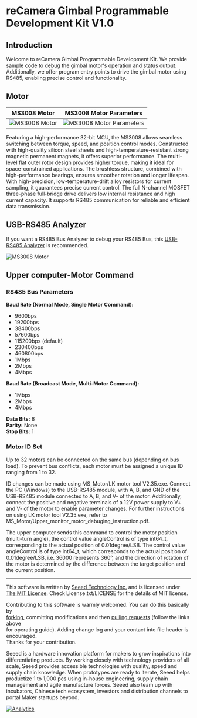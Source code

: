 # reCamera Gimbal Programmable Development Kit V1.0

## Introduction

Welcome to reCamera Gimbal Programmable Development Kit. We provide sample code to debug the gimbal motor's operation and status output. Additionally, we offer program entry points to drive the gimbal motor using RS485, enabling precise control and functionality.

## Motor

MS3008 Motor          |  MS3008 Motor Parameters
:-------------------------:|:-------------------------:
![MS3008 Motor](https://raw.githubusercontent.com/AllenKon/Seeed_Motor_RS485/main/MS_Motor/Pic/MS3008_Motor.jpg)  |  ![MS3008 Motor Parameters](https://raw.githubusercontent.com/AllenKon/Seeed_Motor_RS485/main/MS_Motor/Pic/MS3008_Parameters.png)

Featuring a high-performance 32-bit MCU, the MS3008 allows seamless switching between torque, speed, and position control modes. Constructed with high-quality silicon steel sheets and high-temperature-resistant strong magnetic permanent magnets, it offers superior performance. The multi-level flat outer rotor design provides higher torque, making it ideal for space-constrained applications. The brushless structure, combined with high-performance bearings, ensures smoother rotation and longer lifespan. With high-precision, low-temperature-drift alloy resistors for current sampling, it guarantees precise current control. The full N-channel MOSFET three-phase full-bridge drive delivers low internal resistance and high current capacity. It supports RS485 communication for reliable and efficient data transmission.

## USB-RS485 Analyzer

If you want a RS485 Bus Analyzer to debug your RS485 Bus, this [USB-RS485 Analyzer](https://www.seeedstudio.com/USB-TO-RS232--RS485--TTL-Industrial-Isolated-Converter-p-3231.html) is recommended.

![MS3008 Motor](https://media-cdn.seeedstudio.com/media/catalog/product/cache/bb49d3ec4ee05b6f018e93f896b8a25d/h/t/httpsstatics3.seeedstudio.comseeedfile2018-12bazaar1004130_usbtors232485ttl01.jpg)

## Upper computer-Motor Command

### RS485 Bus Parameters

**Baud Rate (Normal Mode, Single Motor Command):**
- 9600bps
- 19200bps
- 38400bps
- 57600bps
- 115200bps (default)
- 230400bps
- 460800bps
- 1Mbps
- 2Mbps
- 4Mbps

**Baud Rate (Broadcast Mode, Multi-Motor Command):**
- 1Mbps
- 2Mbps
- 4Mbps

**Data Bits:** 8  
**Parity:** None  
**Stop Bits:** 1

### Motor ID Set

Up to 32 motors can be connected on the same bus (depending on bus load). To prevent bus conflicts, each motor must be assigned a unique ID ranging from 1 to 32.



ID changes can be made using MS_Motor/LK motor tool V2.35.exe. Connect the PC (Windows) to the USB-RS485 module, with A, B, and GND of the USB-RS485 module connected to A, B, and V- of the motor. Additionally, connect the positive and negative terminals of a 12V power supply to V+ and V- of the motor to enable parameter changes. For further instructions on using LK motor tool V2.35.exe, refer to MS_Motor/Upper_monitor_motor_debuging_instruction.pdf.

The upper computer sends this command to control the motor position (multi-turn angle), the control value angleControl is of type int64_t, corresponding to the actual position of 0.01degree/LSB. The control value angleControl is of type int64_t, which corresponds to the actual position of 0.01degree/LSB, i.e. 36000 represents 360°, and the direction of rotation of the motor is determined by the difference between the target position and the current position.

----

This software is written by [Seeed Technology Inc.](http://www.seeed.cc) and is licensed under [The MIT License](http://opensource.org/licenses/mit-license.php). Check License.txt/LICENSE for the details of MIT license.<br>

Contributing to this software is warmly welcomed. You can do this basically by<br>
[forking](https://help.github.com/articles/fork-a-repo), committing modifications and then [pulling requests](https://help.github.com/articles/using-pull-requests) (follow the links above<br>
for operating guide). Adding change log and your contact into file header is encouraged.<br>
Thanks for your contribution.

Seeed is a hardware innovation platform for makers to grow inspirations into differentiating products. By working closely with technology providers of all scale, Seeed provides accessible technologies with quality, speed and supply chain knowledge. When prototypes are ready to iterate, Seeed helps productize 1 to 1,000 pcs using in-house engineering, supply chain management and agile manufacture forces. Seeed also team up with incubators, Chinese tech ecosystem, investors and distribution channels to portal Maker startups beyond.

[![Analytics](https://ga-beacon.appspot.com/UA-46589105-3/NFC_Tag_M24LR6E)](https://github.com/igrigorik/ga-beacon)
